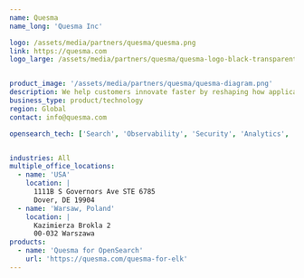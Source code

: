 ```yaml
---
name: Quesma
name_long: 'Quesma Inc'

logo: /assets/media/partners/quesma/quesma.png
link: https://quesma.com
logo_large: /assets/media/partners/quesma/quesma-logo-black-transparent-full.png


product_image: '/assets/media/partners/quesma/quesma-diagram.png'
description: We help customers innovate faster by reshaping how applications are built and connected to their DBs. Quesma database gateway enables development teams to modernize and evolve application architecture by enabling interoperability between OpenSearch stack and super-efficient analytical DB platforms of your choice.
business_type: product/technology
region: Global
contact: info@quesma.com

opensearch_tech: ['Search', 'Observability', 'Security', 'Analytics', 'Logs']


industries: All
multiple_office_locations:
  - name: 'USA'
    location: |
      1111B S Governors Ave STE 6785
      Dover, DE 19904
  - name: 'Warsaw, Poland'
    location: |
      Kazimierza Brokla 2
      00-032 Warszawa
products:
  - name: 'Quesma for OpenSearch'
    url: 'https://quesma.com/quesma-for-elk'
---
```

